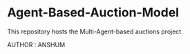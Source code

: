 # Agent-Based-Auction-Model

This repository hosts the Multi-Agent-based auctions project.

AUTHOR : ANSHUM
